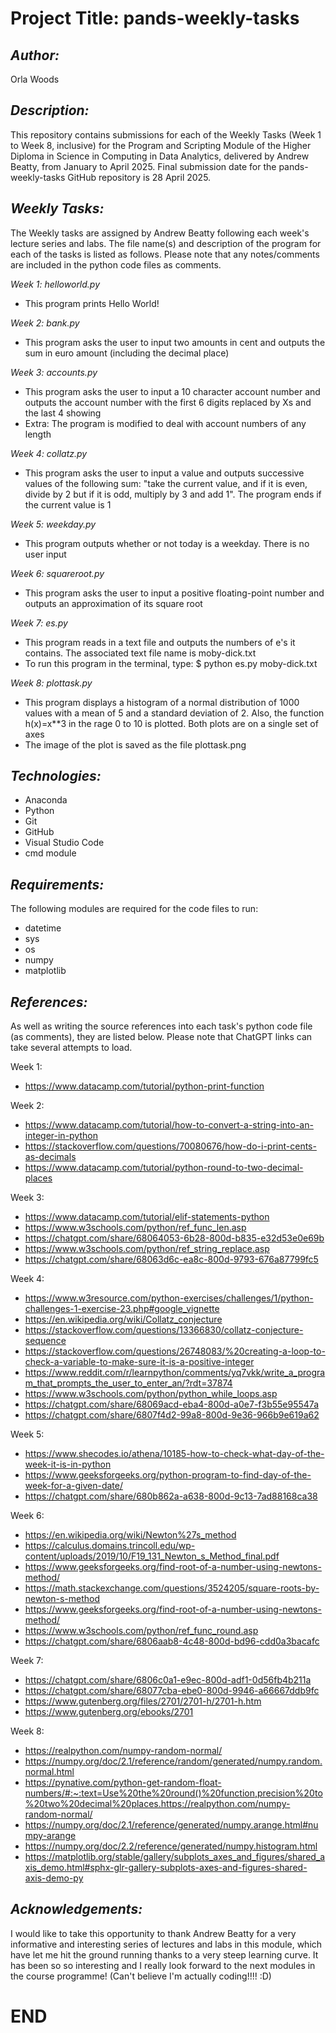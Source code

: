 # Project Title: pands-weekly-tasks

## *Author:*  
Orla Woods

## *Description:*
This repository contains submissions for each of the Weekly Tasks (Week 1 to Week 8, inclusive) for the Program and Scripting Module of the Higher Diploma in Science in Computing in Data Analytics, delivered by Andrew Beatty, from January to April 2025. Final submission date for the pands-weekly-tasks GitHub repository is 28 April 2025.

## *Weekly Tasks:*  
The Weekly tasks are assigned by Andrew Beatty following each week's lecture series and labs. The file name(s) and description of the program for each of the tasks is listed as follows.
Please note that any notes/comments are included in the python code files as comments.

*Week 1: helloworld.py*  
- This program prints Hello World!

*Week 2: bank.py*  
- This program asks the user to input two amounts in cent and outputs the sum in euro amount (including the decimal place)

*Week 3: accounts.py*  
- This program asks the user to input a 10 character account number and outputs the account number with the first 6 digits replaced by Xs and the last 4 showing
- Extra: The program is modified to deal with account numbers of any length

*Week 4: collatz.py*  
- This program asks the user to input a value and outputs successive values of the following sum: "take the current value, and if it is even, divide by 2 but if it is odd, multiply by 3 and add 1". The program ends if the current value is 1

*Week 5: weekday.py*  
- This program outputs whether or not today is a weekday. There is no user input

*Week 6: squareroot.py*  
- This program asks the user to input a positive floating-point number and outputs an approximation of its square root 

*Week 7: es.py*   
- This program reads in a text file and outputs the numbers of e's it contains. The associated text file name is moby-dick.txt
- To run this program in the terminal, type: $ python es.py moby-dick.txt

*Week 8: plottask.py*  
- This program displays a histogram of a normal distribution of 1000 values with a mean of 5 and a standard deviation of 2. Also, the function h(x)=x**3 in the rage 0 to 10 is plotted. Both plots are on a single set of axes
- The image of the plot is saved as the file plottask.png

## *Technologies:*
- Anaconda
- Python
- Git
- GitHub
- Visual Studio Code
- cmd module

## *Requirements:*  
The following modules are required for the code files to run:  
- datetime 
- sys 
- os 
- numpy  
- matplotlib  

## *References:*  
As well as writing the source references into each task's python code file (as comments), they are listed below. Please note that ChatGPT links can take several attempts to load.  

Week 1:   
* https://www.datacamp.com/tutorial/python-print-function 

Week 2:  
* https://www.datacamp.com/tutorial/how-to-convert-a-string-into-an-integer-in-python  
* https://stackoverflow.com/questions/70080676/how-do-i-print-cents-as-decimals  
* https://www.datacamp.com/tutorial/python-round-to-two-decimal-places  

Week 3:   
* https://www.datacamp.com/tutorial/elif-statements-python  
* https://www.w3schools.com/python/ref_func_len.asp  
* https://chatgpt.com/share/68064053-6b28-800d-b835-e32d53e0e69b  
* https://www.w3schools.com/python/ref_string_replace.asp  
* https://chatgpt.com/share/68063d6c-ea8c-800d-9793-676a87799fc5  

Week 4:  
* https://www.w3resource.com/python-exercises/challenges/1/python-challenges-1-exercise-23.php#google_vignette  
* https://en.wikipedia.org/wiki/Collatz_conjecture  
* https://stackoverflow.com/questions/13366830/collatz-conjecture-sequence  
* https://stackoverflow.com/questions/26748083/%20creating-a-loop-to-check-a-variable-to-make-sure-it-is-a-positive-integer
* https://www.reddit.com/r/learnpython/comments/yq7vkk/write_a_program_that_prompts_the_user_to_enter_an/?rdt=37874
* https://www.w3schools.com/python/python_while_loops.asp  
* https://chatgpt.com/share/68069acd-eba4-800d-a0e7-f3b55e95547a  
* https://chatgpt.com/share/6807f4d2-99a8-800d-9e36-966b9e619a62

Week 5:  
* https://www.shecodes.io/athena/10185-how-to-check-what-day-of-the-week-it-is-in-python  
* https://www.geeksforgeeks.org/python-program-to-find-day-of-the-week-for-a-given-date/  
* https://chatgpt.com/share/680b862a-a638-800d-9c13-7ad88168ca38

Week 6:  
* https://en.wikipedia.org/wiki/Newton%27s_method  
* https://calculus.domains.trincoll.edu/wp-content/uploads/2019/10/F19_131_Newton_s_Method_final.pdf    
* https://www.geeksforgeeks.org/find-root-of-a-number-using-newtons-method/   
* https://math.stackexchange.com/questions/3524205/square-roots-by-newton-s-method  
* https://www.geeksforgeeks.org/find-root-of-a-number-using-newtons-method/  
* https://www.w3schools.com/python/ref_func_round.asp  
* https://chatgpt.com/share/6806aab8-4c48-800d-bd96-cdd0a3bacafc  

Week 7:  
* https://chatgpt.com/share/6806c0a1-e9ec-800d-adf1-0d56fb4b211a
* https://chatgpt.com/share/68077cba-ebe0-800d-9946-a66667ddb9fc
* https://www.gutenberg.org/files/2701/2701-h/2701-h.htm 
* https://www.gutenberg.org/ebooks/2701  

Week 8:  
* https://realpython.com/numpy-random-normal/   
* https://numpy.org/doc/2.1/reference/random/generated/numpy.random.normal.html  
* https://pynative.com/python-get-random-float-numbers/#:~:text=Use%20the%20round()%20function,precision%20to%20two%20decimal%20places.https://realpython.com/numpy-random-normal/    
* https://numpy.org/doc/2.1/reference/generated/numpy.arange.html#numpy-arange  
* https://numpy.org/doc/2.2/reference/generated/numpy.histogram.html  
* https://matplotlib.org/stable/gallery/subplots_axes_and_figures/shared_axis_demo.html#sphx-glr-gallery-subplots-axes-and-figures-shared-axis-demo-py  

## *Acknowledgements:*
I would like to take this opportunity to thank Andrew Beatty for a very informative and interesting series of lectures and labs in this module, which have let me hit the ground running thanks to a very steep learning curve. It has been so so interesting and I really look forward to the next modules in the course programme! (Can't believe I'm actually coding!!!! :D)

# END    

